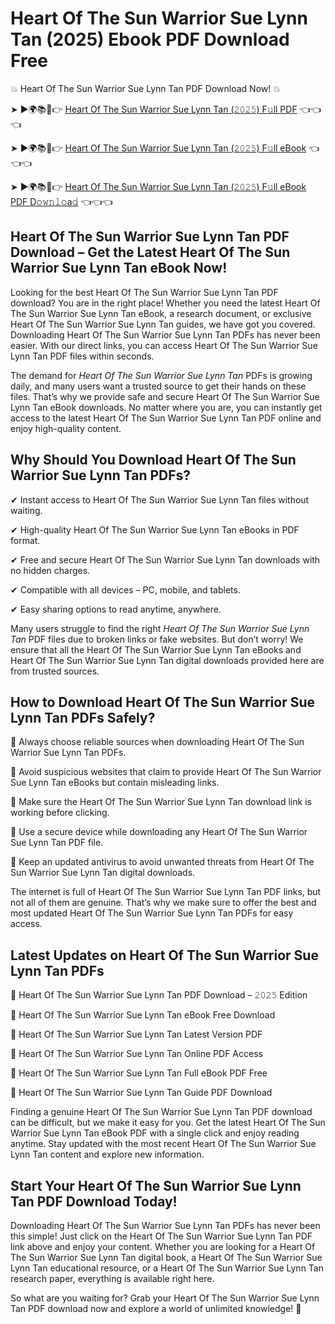 # Heart Of The Sun Warrior Sue Lynn Tan (2025) Ebook PDF Download Free

💥 Heart Of The Sun Warrior Sue Lynn Tan PDF Download Now! 💥

➤ ►🌍📚📱👉 [Heart Of The Sun Warrior Sue Lynn Tan (𝟸𝟶𝟸𝟻) F𝚞ll PDF](https://getpdf.xyz/heart-of-the-sun-warrior-sue-lynn-tan) 👈👈👈


➤ ►🌍📚📱👉 [Heart Of The Sun Warrior Sue Lynn Tan (𝟸𝟶𝟸𝟻) F𝚞ll eBook](https://getpdf.xyz/heart-of-the-sun-warrior-sue-lynn-tan) 👈👈👈


➤ ►🌍📚📱👉 [Heart Of The Sun Warrior Sue Lynn Tan (𝟸𝟶𝟸𝟻) F𝚞ll eBook PDF D𝚘𝚠𝚗𝚕𝚘a𝚍](https://getpdf.xyz/heart-of-the-sun-warrior-sue-lynn-tan) 👈👈👈


## Heart Of The Sun Warrior Sue Lynn Tan PDF Download – Get the Latest Heart Of The Sun Warrior Sue Lynn Tan eBook Now!

Looking for the best Heart Of The Sun Warrior Sue Lynn Tan PDF download? You are in the right place! Whether you need the latest Heart Of The Sun Warrior Sue Lynn Tan eBook, a research document, or exclusive Heart Of The Sun Warrior Sue Lynn Tan guides, we have got you covered. Downloading Heart Of The Sun Warrior Sue Lynn Tan PDFs has never been easier. With our direct links, you can access Heart Of The Sun Warrior Sue Lynn Tan PDF files within seconds.

The demand for *Heart Of The Sun Warrior Sue Lynn Tan* PDFs is growing daily, and many users want a trusted source to get their hands on these files. That’s why we provide safe and secure Heart Of The Sun Warrior Sue Lynn Tan eBook downloads. No matter where you are, you can instantly get access to the latest Heart Of The Sun Warrior Sue Lynn Tan PDF online and enjoy high-quality content.

## Why Should You Download Heart Of The Sun Warrior Sue Lynn Tan PDFs?

✔ Instant access to Heart Of The Sun Warrior Sue Lynn Tan files without waiting.

✔ High-quality Heart Of The Sun Warrior Sue Lynn Tan eBooks in PDF format.

✔ Free and secure Heart Of The Sun Warrior Sue Lynn Tan downloads with no hidden charges.

✔ Compatible with all devices – PC, mobile, and tablets.

✔ Easy sharing options to read anytime, anywhere.

Many users struggle to find the right *Heart Of The Sun Warrior Sue Lynn Tan* PDF files due to broken links or fake websites. But don’t worry! We ensure that all the Heart Of The Sun Warrior Sue Lynn Tan eBooks and Heart Of The Sun Warrior Sue Lynn Tan digital downloads provided here are from trusted sources.

## How to Download Heart Of The Sun Warrior Sue Lynn Tan PDFs Safely?

📌 Always choose reliable sources when downloading Heart Of The Sun Warrior Sue Lynn Tan PDFs.

📌 Avoid suspicious websites that claim to provide Heart Of The Sun Warrior Sue Lynn Tan eBooks but contain misleading links.

📌 Make sure the Heart Of The Sun Warrior Sue Lynn Tan download link is working before clicking.

📌 Use a secure device while downloading any Heart Of The Sun Warrior Sue Lynn Tan PDF file.

📌 Keep an updated antivirus to avoid unwanted threats from Heart Of The Sun Warrior Sue Lynn Tan digital downloads.

The internet is full of Heart Of The Sun Warrior Sue Lynn Tan PDF links, but not all of them are genuine. That’s why we make sure to offer the best and most updated Heart Of The Sun Warrior Sue Lynn Tan PDFs for easy access.

## Latest Updates on Heart Of The Sun Warrior Sue Lynn Tan PDFs

🔹 Heart Of The Sun Warrior Sue Lynn Tan PDF Download – 𝟸𝟶𝟸𝟻 Edition

🔹 Heart Of The Sun Warrior Sue Lynn Tan eBook Free Download

🔹 Heart Of The Sun Warrior Sue Lynn Tan Latest Version PDF

🔹 Heart Of The Sun Warrior Sue Lynn Tan Online PDF Access

🔹 Heart Of The Sun Warrior Sue Lynn Tan Full eBook PDF Free

🔹 Heart Of The Sun Warrior Sue Lynn Tan Guide PDF Download

Finding a genuine Heart Of The Sun Warrior Sue Lynn Tan PDF download can be difficult, but we make it easy for you. Get the latest Heart Of The Sun Warrior Sue Lynn Tan eBook PDF with a single click and enjoy reading anytime. Stay updated with the most recent Heart Of The Sun Warrior Sue Lynn Tan content and explore new information.

## Start Your Heart Of The Sun Warrior Sue Lynn Tan PDF Download Today!

Downloading Heart Of The Sun Warrior Sue Lynn Tan PDFs has never been this simple! Just click on the Heart Of The Sun Warrior Sue Lynn Tan PDF link above and enjoy your content. Whether you are looking for a Heart Of The Sun Warrior Sue Lynn Tan digital book, a Heart Of The Sun Warrior Sue Lynn Tan educational resource, or a Heart Of The Sun Warrior Sue Lynn Tan research paper, everything is available right here.

So what are you waiting for? Grab your Heart Of The Sun Warrior Sue Lynn Tan PDF download now and explore a world of unlimited knowledge! 🚀